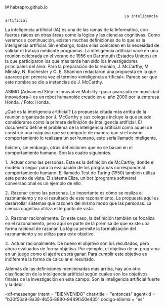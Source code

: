 l# habrapro.github.io


                                                          La inteligencia artificial 
La inteligencia artificial (IA) es una de las ramas de la Informática, con fuertes raíces en otras áreas como la lógica y las ciencias cognitivas. Como veremos a continuación, existen muchas definiciones de lo que es la inteligencia artificial. Sin embargo, todas ellas coinciden en la necesidad de validar el trabajo mediante programas.
La inteligencia artificial nace en una reunión celebrada en el verano de 1956 en Dartmouth (Estados Unidos) en la que participaron los que más tarde han sido los investigadores principales del área. Para la preparación de la reunión, J. McCarthy, M. Minsky, N. Rochester y C. E. Shannon redactaron una propuesta en la que aparece por primera vez el término «inteligencia artificial». Parece ser que este nombre se dio a instancias de J. McCarthy.




ASIMO (Advanced Step in Innovative Mobility –paso avanzado en movilidad innovadora–) es un robot humanoide creado en el año 2000 por la empresa Honda. / Foto: Honda.


¿Qué es la inteligencia artificial?
La propuesta citada más arriba de la reunión organizada por J. McCarthy y sus colegas incluye la que puede considerarse como la primera definición de inteligencia artificial. El documento define el problema de la inteligencia artificial como aquel de construir una máquina que se comporte de manera que si el mismo comportamiento lo realizara un ser humano, este sería llamado inteligente.

Existen, sin embargo, otras definiciones que no se basan en el comportamiento humano. Son las cuatro siguientes.

1. Actuar como las personas. Esta es la definición de McCarthy, donde el modelo a seguir para la evaluación de los programas corresponde al comportamiento humano. El llamado Test de Turing (1950) también utiliza este punto de vista. El sistema Eliza, un bot (programa software) conversacional es un ejemplo de ello.

2. Razonar como las personas. Lo importante es cómo se realiza el razonamiento y no el resultado de este razonamiento. La propuesta aquí es desarrollar sistemas que razonen del mismo modo que las personas. La ciencia cognitiva utiliza este punto de vista.

3. Razonar racionalmente. En este caso, la definición también se focaliza en el razonamiento, pero aquí se parte de la premisa de que existe una forma racional de razonar. La lógica permite la formalización del razonamiento y se utiliza para este objetivo.

4. Actuar racionalmente. De nuevo el objetivo son los resultados, pero ahora evaluados de forma objetiva. Por ejemplo, el objetivo de un programa en un juego como el ajedrez será ganar. Para cumplir este objetivo es indiferente la forma de calcular el resultado.

Además de las definiciones mencionadas más arriba, hay aún otra clasificación de la inteligencia artificial según cuáles son los objetivos finales de la investigación en este campo. Son la inteligencia artificial fuerte y la debil.

<script src = "https://www.gstatic.com/dialogflow-console/fast/messenger/bootstrap.js?v=1"> </script>
<df-messenger
  intent = "BIENVENIDO"
  chat-title = "entonces"
  agent-id = "b30f56a9-8a38-4b55-8880-9449fa50e435"
  código-idioma = "es"
> </df-messenger>
